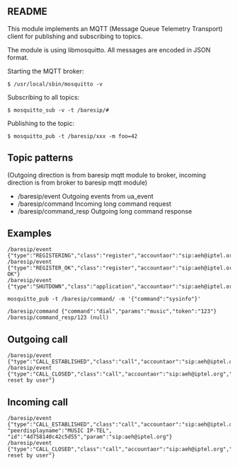README
------


This module implements an MQTT (Message Queue Telemetry Transport) client
for publishing and subscribing to topics.


The module is using libmosquitto. All messages are encoded in JSON format.


Starting the MQTT broker:

```
$ /usr/local/sbin/mosquitto -v
```


Subscribing to all topics:

```
$ mosquitto_sub -v -t /baresip/#
```


Publishing to the topic:

```
$ mosquitto_pub -t /baresip/xxx -m foo=42
```


## Topic patterns

(Outgoing direction is from baresip mqtt module to broker,
 incoming direction is from broker to baresip mqtt module)

* /baresip/event         Outgoing events from ua_event
* /baresip/command       Incoming long command request
* /baresip/command_resp  Outgoing long command response


## Examples

```
/baresip/event {"type":"REGISTERING","class":"register","accountaor":"sip:aeh@iptel.org"}
/baresip/event {"type":"REGISTER_OK","class":"register","accountaor":"sip:aeh@iptel.org","param":"200 OK"}
/baresip/event {"type":"SHUTDOWN","class":"application","accountaor":"sip:aeh@iptel.org"}
```

```
mosquitto_pub -t /baresip/command/ -m '{"command":"sysinfo"}'

/baresip/command {"command":"dial","params":"music","token":"123"}
/baresip/command_resp/123 (null)

```
## Outgoing call
```
/baresip/event {"type":"CALL_ESTABLISHED","class":"call","accountaor":"sip:aeh@iptel.org","direction":"outgoing","peeruri":"sip:music@iptel.org","id":"4d758140c42c5d55","param":"sip:music@iptel.org"}
/baresip/event {"type":"CALL_CLOSED","class":"call","accountaor":"sip:aeh@iptel.org","direction":"outgoing","peeruri":"sip:music@iptel.org","id":"4d758140c42c5d55","param":"Connection reset by user"}

```
## Incoming call
```
/baresip/event {"type":"CALL_ESTABLISHED","class":"call","accountaor":"sip:aeh@iptel.org","direction":"incoming","peeruri":"sip:music@iptel.org", "peerdisplayname":"MUSIC IP-TEL", "id":"4d758140c42c5d55","param":"sip:aeh@iptel.org"}
/baresip/event {"type":"CALL_CLOSED","class":"call","accountaor":"sip:aeh@iptel.org","direction":"outgoing","peeruri":"sip:music@iptel.org","id":"4d758140c42c5d55","param":"Connection reset by user"}

```
